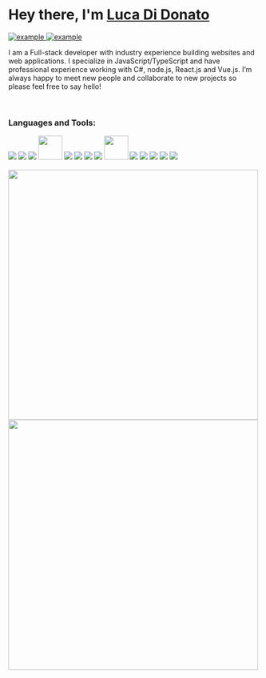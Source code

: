 <h1>Hey there, I'm <a  href="https://github.com/lucadido06/">Luca Di Donato </a></h1>

 <div>
    <a  href="https://www.linkedin.com/in/luca-di-donato/" target="_blank">
      <img src="https://img.shields.io/badge/Linked%20In-0A66C2.svg?style=for-the-badge&logo=linkedin&logoColor=white" alt="example"/>
    </a>
    <a  href="mailto:lucadidonato06@gmail.com" target="_blank">
      <img src="https://img.shields.io/badge/Gmail-D14836?style=for-the-badge&logo=gmail&logoColor=white" alt="example"/>
    </a>
 <div>



I am a Full-stack developer with industry experience building websites and web applications. 
I specialize in JavaScript/TypeScript and have professional experience working with C#, node.js, React.js and Vue.js.
I’m always happy to meet new people and collaborate to new projects so please feel free to say hello!

<br>

<h3 align="left">Languages and Tools:</h3>
<p align="left"> 
<img src="https://img.icons8.com/color/48/4a90e2/javascript.png"/>
<img src="https://img.icons8.com/color/48/000000/typescript.png"/>
<img src="https://img.icons8.com/color/48/000000/vue-js.png"/>
<img height="48" src="https://logos-download.com/wp-content/uploads/2016/09/React_logo_logotype_emblem.png" />
<img src="https://img.icons8.com/color/48/000000/nodejs.png"/>
<img src="https://img.icons8.com/color/48/000000/c-sharp-logo.png"/>
<img src="https://img.icons8.com/color/48/000000/html-5--v1.png"/>
<img src="https://img.icons8.com/color/48/000000/css3.png"/>
<img height="48" src="https://avatars.githubusercontent.com/u/8908513?s=200&v=4"/>
<img src="https://img.icons8.com/color/48/000000/postgreesql.png"/>
<img src="https://img.icons8.com/color/48/000000/azure-1.png"/>
<img src="https://img.icons8.com/color/48/000000/git.png"/>
<img src="https://img.icons8.com/color/48/000000/visual-studio-code-2019.png"/>
<img src="https://img.icons8.com/color/48/000000/visual-studio.png"/>


<br>
<br>

<img src = "https://github-readme-streak-stats.herokuapp.com?user=lucadido06&theme=dark&hide_border=false" width = 500>

<img src = "https://github-readme-stats.vercel.app/api?username=lucadido06&show_icons=true&theme=dark" width = 500>
